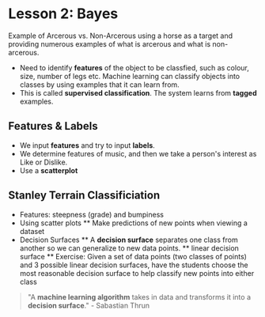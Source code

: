 # Lesson 2: Bayes
Example of Arcerous vs. Non-Arcerous using a horse as a target and providing numerous examples of what is arcerous and what is non-arcerous.
* Need to identify **features** of the object to be classfied, such as colour, size, number of legs etc. Machine learning can classify objects into classes by using examples that it can learn from.
* This is called **supervised classification**. The system learns from **tagged** examples.

## Features & Labels
* We input **features** and try to input **labels**.
* We determine features of music, and then we take a person's interest as Like or Dislike.
* Use a **scatterplot**

## Stanley Terrain Classificiation
* Features: steepness (grade) and bumpiness
* Using scatter plots
** Make predictions of new points when viewing a dataset
* Decision Surfaces
** A **decision surface** separates one class from another so we can generalize to new data points.
** linear decision surface
** Exercise: Given a set of data points (two classes of points) and 3 possible linear decision surfaces, have the students choose the most reasonable decision surface to help classify new points into either class

> "A **machine learning algorithm** takes in data and transforms it into a **decision surface**." - Sabastian Thrun


